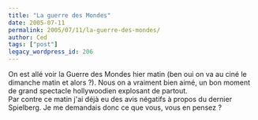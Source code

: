 ```yaml
---
title: "La guerre des Mondes"
date: 2005-07-11
permalink: 2005/07/11/la-guerre-des-mondes/
author: Ced
tags: ["post"]
legacy_wordpress_id: 206
---
```


On est allé voir la Guerre des Mondes hier matin (ben oui on va au ciné le dimanche matin et alors ?). Nous on a vraiment bien aimé, un bon moment de grand spectacle hollywoodien explosant de partout.<br />
Par contre ce matin j'ai déjà eu des avis négatifs à propos du dernier Spielberg. Je me demandais donc ce que vous, vous en pensez&nbsp;?

<img src="https://64k.be/wp-content/uploads/2006/cinema/war_worlds_teas05.jpg" alt="" />

<!-- excerpt -->
